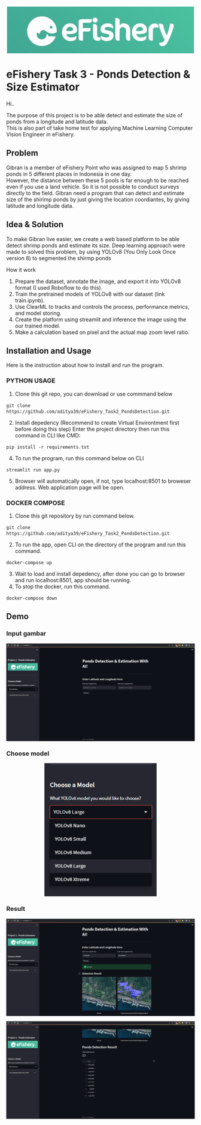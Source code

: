 

<div align="center" style="text-align: center">

<p style="text-align: center">
  <img align="center" src="efisherylogolandscape.jpg" alt="eFishery" width="500">
</p>

</div>

# eFishery Task 3 - Ponds Detection & Size Estimator
<p> Hi.. </p>
The purpose of this project is to be able detect and estimate the size of ponds from a longitude and latitude data.
<br>
This is also part of take home test for applying Machine Learning Computer Vision Engineer in eFishery.

## Problem
Gibran is a member of eFishery Point who was assigned to map 5 shrimp ponds in 5 different places in Indonesia in one day.
<br>
However, the distance between these 5 pools is far enough to be reached even if you use a land vehicle. So it is not possible to conduct surveys directly to the field.
Gibran need a program that can detect and estimate size of the shirimp ponds by just giving the location coordiantes, by giving latitude and longitude data.
  
## Idea & Solution
To make Gibran live easier, we create a web based platform to be able detect shrimp ponds and estimate its size.
Deep learning approach were made to solved this problem, by using YOLOv8 (You Only Look Once version 8) to segmented the shirmp ponds

  How it work
  1. Prepare the dataset, annotate the image, and export it into YOLOv8 format (I used Roboflow to do this).
  2. Train the pretrained models of YOLOv8 with our dataset (link train.ipynb).
  3. Use ClearML to tracks and controls the process, performance metrics, and model storing.
  4. Create the platform using streamlit and inference the image using the our trained model.
  5. Make a calculation based on pixel and the actual map zoom level ratio.
  
## Installation and Usage
Here is the instruction about how to install and run the program.
<br>
### PYTHON USAGE
1. Clone this git repo, you can download or use commmand below
```
git clone https://github.com/aditya39/eFishery_Task2_PondsDetection.git
```
2. Install depedency (Recommend to create Virtual Environtment first before doing this step)
   Enter the project directory then run this command in CLI like CMD:
```
pip install -r requirements.txt
```
4. To run the program, run this command below on CLI
```
streamlit run app.py
```
5. Browser will automatically open, if not, type localhost:8501 to broweser address. Web application page will be open.

### DOCKER COMPOSE
1. Clone this git repository by run command below.
```
git clone https://github.com/aditya39/eFishery_Task2_PondsDetection.git
```
2. To run the app, open CLI on the directory of the program and run this command.
```
docker-compose up
```
3. Wait to load and install depedency, after done you can go to browser and run localhost:8501, app should be running.
4. To stop the docker, run this command.
```
docker-compose down
```

## Demo
### Input gambar
<p style="text-align: center">
  <img align="center" src="homepage.png" alt="eFishery">
</p>

### Choose model
<p style="text-align: center">
  <img align="center" src="model.png" alt="eFishery">
</p>

### Result
<p style="text-align: center">
  <img align="center" src="result.png" alt="eFishery">
</p>
<p style="text-align: center">
  <img align="center" src="result2.png" alt="eFishery">
</p>

